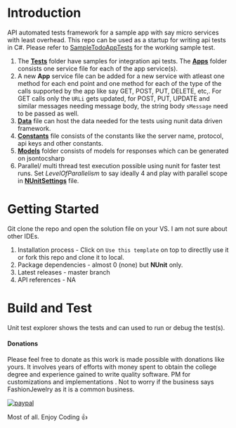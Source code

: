 # Introduction 
 API automated tests framework for a sample app with say micro services with least overhead. This repo can be used as a startup for writing api tests in C#. Please refer to [SampleTodoAppTests](Tests/SampleTodoAppTests.cs) for the working sample test.
 
 1. The **[Tests](Tests)** folder have samples for integration api tests. The **[Apps](Apps)** folder consists one service file for each of the app service(s).
 2. A new **App** service file can be added for a new service with atleast one method for each end point and one method for each of the type of the calls supported by the app like say GET, POST, PUT, DELETE, etc,. For GET calls only the `URLi` gets updated, for POST, PUT, UPDATE and similar messages needing message body, the string body `sMessage` need to be passed as well.
 3. **[Data](Data.cs)** file can host the data needed for the tests using nunit data driven framework.
 4. **[Constants](Constants.cs)** file consists of the constants like the server name, protocol, api keys and other constants.
 5. **[Models](Models)** folder consists of models for responses which can be generated on jsontocsharp
 5. Parallel/ multi thread test execution possible using nunit for faster test runs. Set *LevelOfParallelism* to say ideally 4 and play with parallel scope in **[NUnitSettings](NUnitSettings.cs)** file.

# Getting Started
 Git clone the repo and open the solution file on your VS. I am not sure about other IDEs. 
1.	Installation process - Click on `Use this template` on top to directlly use it or fork this repo and clone it to local. 
2.	Package dependencies - almost 0 (none) but **NUnit** only.
3.	Latest releases - master branch
4.	API references - NA

# Build and Test
Unit test explorer shows the tests and can used to run or debug the test(s).

#### Donations
Please feel free to donate as this work is made possible with donations like yours. It involves years of efforts with money spent to obtain the college degree and experience gained to write quality software. PM for customizations and implementations . Not to worry if the business says FashionJewelry as it is a common business.

[![paypal](https://www.paypalobjects.com/en_US/i/btn/btn_donateCC_LG.gif)](https://www.paypal.com/cgi-bin/webscr?cmd=_s-xclick&hosted_button_id=ZKRHDCLG22EJA)

Most of all. Enjoy Coding :+1:

